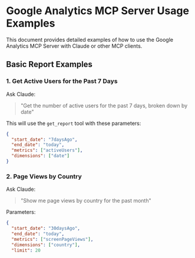 # Google Analytics MCP Server Usage Examples

This document provides detailed examples of how to use the Google Analytics MCP Server with Claude or other MCP clients.

## Basic Report Examples

### 1. Get Active Users for the Past 7 Days

Ask Claude:
> "Get the number of active users for the past 7 days, broken down by date"

This will use the `get_report` tool with these parameters:
```json
{
  "start_date": "7daysAgo",
  "end_date": "today",
  "metrics": ["activeUsers"],
  "dimensions": ["date"]
}
```

### 2. Page Views by Country

Ask Claude:
> "Show me page views by country for the past month"

Parameters:
```json
{
  "start_date": "30daysAgo",
  "end_date": "today",
  "metrics": ["screenPageViews"],
  "dimensions": ["country"],
  "limit": 20